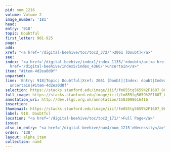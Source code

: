 ```yaml
---
pid: num_1216
volume: Volume 2
image_number: '181'
head: 
entry: '918'
topic: Doubtful
first_letter: 901-925
page: 
add: 
xref: "<a href='/digital-beehive/toc/toc2_372/'>2061 [Doubt]</a>"
see: 
index: "<a href='/digital-beehive/index1/index_1135/'>doubt</a>|<a href='/digital-beehive/index4/index_3565/'>scrupulous</a>|<a
  href='/digital-beehive/index5/index_4360/'>uncertain</a>"
item: "#item-4d2ea0d0f"
unparsed: 
line: 'Entry: 918|Topic: Doubtful|Xref: 2061 [Doubt]|Index: doubt|Index: scrupulous|Index:
  uncertain|#item-4d2ea0d0f'
selection: https://stacks.stanford.edu/image/iiif/fm855tg5659%2F1607_0648/396,2876,2853,616/full/0/default.jpg
full_image: https://stacks.stanford.edu/image/iiif/fm855tg5659%2F1607_0648/full/full/0/default.jpg
annotation_uri: http://dev.llgc.org.uk/annotation/1583098616416
insertion: 
thumbnail: https://stacks.stanford.edu/image/iiif/fm855tg5659%2F1607_0648/396,2876,600,180/250,/0/default.jpg
label: 918. Doubtful
location: "<a href='/digital-beehive/toc/toc2_171/'>Full Page</a>"
issue: 
also_in_entry: "<a href='/digital-beehive/num4/num_1215'>Necessity</a>"
order: '138'
layout: alpha_item
collection: num4
---
```

